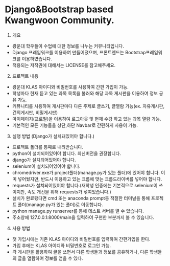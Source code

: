 # Django&Bootstrap based Kwangwoon Community.

1. 개요
* 광운대 학우들이 수업에 대한 정보를 나누는 커뮤니티입니다.
* Django 프레임워크를 이용하여 만들어졌으며, 프론트엔드는 Bootstrap프레임워크를 이용하였습니다.
* 적용되는 저작권에 대해서는 LICENSE를 참고해주세요.

2. 프로젝트 내용
* 광운대 KLAS 아이디와 비밀번호를 사용하여 간편 가입이 가능.
* 학생마다 현재 듣고 있는 과목 목록을 불러와 해당 과목 게시판을 이용하여 정보 공유 가능.
* 커뮤니티를 사용하여 게시판마다 다른 주제로 글쓰기, 글열람 가능(ex. 자유게시판, 건의게시판, 비밀게시판)
* 마이페이지(프로필)을 이용하여 로그아웃 및 현재 수강 하고 있는 과목 열람 가능.
* 기본적인 모든 기능들을 상단,하단 Navbar로 간편하게 사용이 가능.

3. 실행 방법 (Django가 설치돼있어야 합니다.)
* 프로젝트 폴더를 통째로 내려받습니다.
* python이 설치되어있어야 합니다. 최신버전을 권장합니다.
* django가 설치되어있어야 합니다.
* selenium이 설치되어있어야 합니다.
* chromedriver.exe가 project폴더(manage.py가 있는 폴더)에 있어야 합니다. 이미 넣어뒀지만, 반드시 이용하고 있는 크롬에 맞는 크롬드라이버를 넣어야 합니다.
* requests가 설치되어있어야 합니다.(재학생 인증에는 기본적으로 selenium이 쓰이지만, 속도 개선을 위해 requests가 섞여있습니다.)
* 설치가 완료됐다면 cmd 또는 anaconda prompt등 적절한 터미널을 통해 프로젝트 폴더(manage.py가 있는 폴더)로 이동합니다.
* python manage.py runserver를 통해 테스트 서버를 열 수 있습니다.
* 주소창에 127.0.0.1:8000/main을 입력하여 구현한 부분까지 볼 수 있습니다.

4. 사용 방법
* 첫 가입시에는 기존 KLAS 아이디와 비밀번호를 입력하여 간편가입을 한다.
* 가입 후에는 KLAS 아이디와 비밀번호로 로그인 가능.
* 각 게시판을 활용하여 글을 쓰면서 다른 학생들과 정보를 공유하거나, 다른 학생들의 글을 열람하여 정보를 얻을 수 있다.
